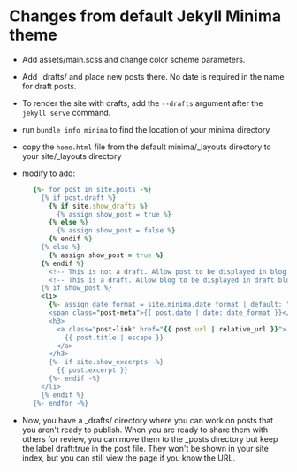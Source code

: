 # Changes from default Jekyll Minima theme

* Add assets/main.scss and change color scheme parameters.

* Add _drafts/ and place new posts there. No date is required in the name for draft posts.

* To render the site with drafts, add the `--drafts` argument after the `jekyll serve` command.

* run `bundle info minima` to find the location of your minima directory

* copy the `home.html` file from the default minima/_layouts directory to your site/_layouts directory

* modify to add:

```ruby
      {%- for post in site.posts -%}
        {% if post.draft %}
          {% if site.show_drafts %}
            {% assign show_post = true %}
          {% else %} 
            {% assign show_post = false %}
          {% endif %}
        {% else %}
          {% assign show_post = true %}
        {% endif %}
          <!-- This is not a draft. Allow post to be displayed in blog lists and RSS feed --> 
          <!-- This is a draft. Allow blog to be displayed in draft blog lists. Use in blog page layout to display a warning that the page is a draft. -->
        {% if show_post %}
        <li>
          {%- assign date_format = site.minima.date_format | default: "%b %-d, %Y" -%}
          <span class="post-meta">{{ post.date | date: date_format }}</span>
          <h3>
            <a class="post-link" href="{{ post.url | relative_url }}">
              {{ post.title | escape }}
            </a>
          </h3>
          {%- if site.show_excerpts -%}
            {{ post.excerpt }}
          {%- endif -%}
        </li>
        {% endif %}
      {%- endfor -%}
```

* Now, you have a _drafts/ directory where you can work on posts that you aren't ready to publish. When you are ready to share them with others for review, you can move them to the _posts directory but keep the label draft:true in the post file. They won't be shown in your site index, but you can still view the page if you know the URL.
